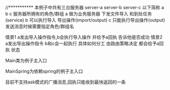 //***********
本例子中共有三台服务器  server-a  server-b  server-c 以下简称 a b c
服务器所拥有的角色/群组
a   做为业务服务器  下发文件导入  和到处任务(service)
b   可以执行导入  导出操作(import/output)
c   只能执行导出操作(output)
发送消息时候需要指定角色/群组名


情景1  a发出导入操作指令,b会执行导入操作   并给予a回执 告诉他是否成功
情景2  a发出导出操作指令  b和c会一起执行  具体如何分工 由路由策略决定  都会给予a回执 状态

Main类为例子主入口

MainSpring为依赖spring的例子主入口

目前不支持ask模式的广播消息,回执只能收到最快返回的一条


